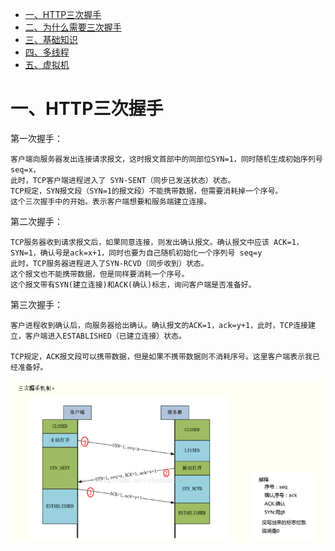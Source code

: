 * [一、HTTP三次握手](#一HTTP三次握手)
* [二、为什么需要三次握手](#二为什么需要三次握手)
* [三、基础知识](#三图片的插入方式)
* [四、多线程](#三图片的插入方式)
* [五、虚拟机](#三图片的插入方式)


# 一、HTTP三次握手
第一次握手：
 
    客户端向服务器发出连接请求报文，这时报文首部中的同部位SYN=1，同时随机生成初始序列号 seq=x，
    此时，TCP客户端进程进入了 SYN-SENT（同步已发送状态）状态。
    TCP规定，SYN报文段（SYN=1的报文段）不能携带数据，但需要消耗掉一个序号。
    这个三次握手中的开始。表示客户端想要和服务端建立连接。
第二次握手：

    TCP服务器收到请求报文后，如果同意连接，则发出确认报文。确认报文中应该 ACK=1，SYN=1，确认号是ack=x+1，同时也要为自己随机初始化一个序列号 seq=y
    此时，TCP服务器进程进入了SYN-RCVD（同步收到）状态。
    这个报文也不能携带数据，但是同样要消耗一个序号。
    这个报文带有SYN(建立连接)和ACK(确认)标志，询问客户端是否准备好。
第三次握手：

    客户进程收到确认后，向服务器给出确认。确认报文的ACK=1，ack=y+1，此时，TCP连接建立，客户端进入ESTABLISHED（已建立连接）状态。
    
    TCP规定，ACK报文段可以携带数据，但是如果不携带数据则不消耗序号。这里客户端表示我已经准备好。
    
<div align="center">
    <img src="https://github.com/zhangzeGIT/note/blob/master/assets/三次握手.png" width="800px">
</div>


    















